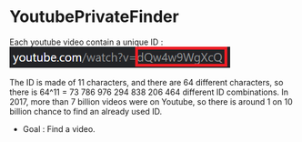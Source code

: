 # YoutubePrivateFinder
Each youtube video contain a unique ID :
![Video_ID](/image.png)

The ID is made of 11 characters, and there are 64 different characters,
so there is 64^11 = 73 786 976 294 838 206 464 different ID combinations.
In 2017, more than 7 billion videos were on Youtube, so there is around 1 on 10 billion chance to find an already used ID.

 - Goal : Find a video.
